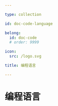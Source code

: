 ```yaml
---

type: collection

id: doc-code-language

belong:
  id: doc-code
  # order: 9999

icon:
  src: /logo.svg

title: 编程语言

---
```


# 编程语言

<ShowBreadcrumb />

<ShowResources />
